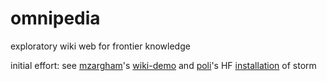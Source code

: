 # omnipedia
exploratory wiki web for frontier knowledge

initial effort: see [mzargham](https://github.com/mzargham)'s [wiki-demo](https://github.com/mzargham/wiki-demo/blob/main/readme.md) 
and [poli](https://huggingface.co/spaces/multimodalart)'s HF [installation](https://huggingface.co/spaces/multimodalart/storm) of storm  
